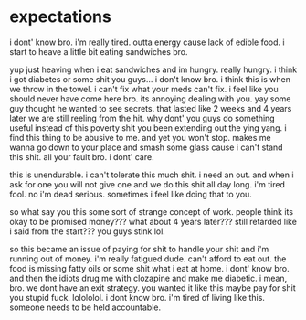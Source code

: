 # expectations

i dont' know bro. i'm really tired.  outta energy cause lack of edible food.  i start to heave a little bit eating sandwiches bro.

yup just heaving when i eat sandwiches and im hungry.  really hungry.  i think i got diabetes or some shit you guys...  i don't know bro. i think this is when we throw in the towel.  i can't fix what your meds can't fix.  i feel like you should never have come here bro.  its annoying dealing with you.  yay some guy thought he wanted to see secrets.  that lasted like 2 weeks and 4 years later we are still reeling from the hit.  why dont' you guys do something useful instead of this poverty shit you been extending out the ying yang.  i find this thing to be abusive to me.  and yet you won't stop.  makes me wanna go down to your place and smash some glass cause i can't stand this shit.  all your fault bro.  i dont' care.

this is unendurable.  i can't tolerate this much shit.  i need an out.  and when i ask for one you will not give one and we do this shit all day long.  i'm tired fool.  no i'm dead serious.  sometimes i feel like doing that to you.  

so what say you this some sort of strange concept of work.  people think its okay to be promised money???  what about 4 years later???  still retarded like i said from the start???  you guys stink lol.

so this became an issue of paying for shit to handle your shit and i'm running out of money. i'm really fatigued dude.  can't afford to eat out.  the food is missing fatty oils or some shit what i eat at home.  i dont' know bro.  and then the idiots drug me with clozapine and make me diabetic.  i mean, bro.  we dont have an exit strategy.  you wanted it like this maybe pay for shit you stupid fuck.  lolololol.  i dont know bro.  i'm tired of living like this.  someone needs to be held accountable.
